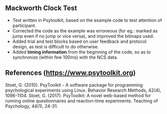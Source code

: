 ## Mackworth Clock Test
* Test written in Psytoolkit, based on the example code to test attention of participant.
* Corrected the code as the example was erroneous (for eg.: marked as jump even if no jump or vice versa), and improved the bitmaps used.
* Added trial and test blocks based on user feedback and protocol design, as test is difficult to do otherwise.
* Added **timing information** from the beginning of the code, so as to synchronize (within few 100ms) with the NCS data.

## References (https://www.psytoolkit.org)
Stoet, G. (2010). PsyToolkit - A software package for programming psychological experiments using Linux. Behavior Research Methods, 42(4), 1096-1104. 
Stoet, G. (2017). PsyToolkit: A novel web-based method for running online questionnaires and reaction-time experiments. Teaching of Psychology, 44(1), 24-31.

